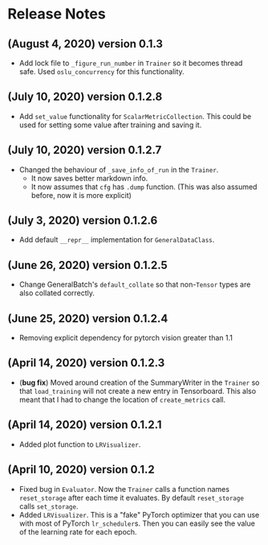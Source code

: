 # Release Notes

## (August 4, 2020) version 0.1.3
* Add lock file to `_figure_run_number` in `Trainer` so it becomes thread safe. Used `oslu_concurrency` for this functionality.

## (July 10, 2020) version 0.1.2.8
* Add `set_value` functionality for `ScalarMetricCollection`. This could be used for setting some value after training and saving it.

## (July 10, 2020) version 0.1.2.7
* Changed the behaviour of `_save_info_of_run` in the `Trainer`.
    * It now saves better markdown info.
    * It now assumes that `cfg` has `.dump` function. (This was also assumed before, now it is more explicit)

## (July 3, 2020) version 0.1.2.6
* Add default `__repr__` implementation for `GeneralDataClass`.

## (June 26, 2020) version 0.1.2.5
* Change GeneralBatch's `default_collate` so that non-`Tensor` types are also collated correctly.

## (June 25, 2020) version 0.1.2.4
* Removing explicit dependency for pytorch vision greater than 1.1

## (April 14, 2020) version 0.1.2.3
* (**bug fix**) Moved around creation of the SummaryWriter in the `Trainer` so that `load_training` will not create a new entry
in Tensorboard. This also meant that I had to change the location of `create_metrics` call.

## (April 14, 2020) version 0.1.2.1
* Added plot function to `LRVisualizer`.

## (April 10, 2020) version 0.1.2
* Fixed bug in `Evaluator`. Now the `Trainer` calls a function names `reset_storage` after each time it evaluates.
By default `reset_storage` calls `set_storage`.
*  Added `LRVisualizer`. This is a "fake" PyTorch optimizer that you can use with most of PyTorch `lr_scheduler`s.
Then you can easily see the value of the learning rate for each epoch.
